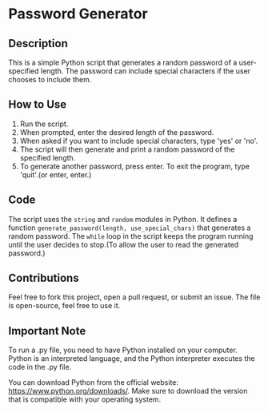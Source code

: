 # Password Generator

## Description
This is a simple Python script that generates a random password of a user-specified length. The password can include special characters if the user chooses to include them.

## How to Use
1. Run the script.
2. When prompted, enter the desired length of the password.
3. When asked if you want to include special characters, type 'yes' or 'no'.
4. The script will then generate and print a random password of the specified length.
5. To generate another password, press enter. To exit the program, type 'quit'.(or enter, enter.)

## Code
The script uses the `string` and `random` modules in Python. It defines a function `generate_password(length, use_special_chars)` that generates a random password. The `while` loop in the script keeps the program running until the user decides to stop.(To allow the user to read the generated password.)

## Contributions
Feel free to fork this project, open a pull request, or submit an issue.
The file is open-source, feel free to use it.

## Important Note
To run a .py file, you need to have Python installed on your computer. Python is an interpreted language, and the Python interpreter executes the code in the .py file.

You can download Python from the official website: https://www.python.org/downloads/. Make sure to download the version that is compatible with your operating system.
